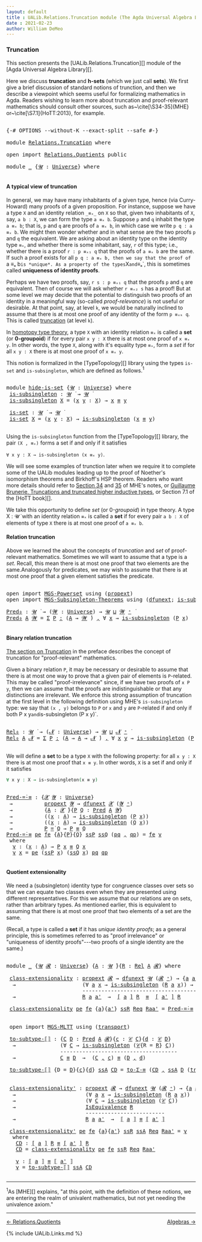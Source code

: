 ```yaml
---
layout: default
title : UALib.Relations.Truncation module (The Agda Universal Algebra Library)
date : 2021-02-23
author: William DeMeo
---
```


### <a id="truncation">Truncation</a>

This section presents the [UALib.Relations.Truncation][] module of the [Agda Universal Algebra Library][].

Here we discuss **truncation** and **h-sets** (which we just call **sets**).  We first give a brief discussion of standard notions of trunction, and then we describe a viewpoint which seems useful for formalizing mathematics in Agda. Readers wishing to learn more about truncation and proof-relevant mathematics should consult other sources, such as~\cite[\S34-35]{MHE} or~\cite[\S7.1]{HoTT:2013}, for example.

<pre class="Agda">

<a id="718" class="Symbol">{-#</a> <a id="722" class="Keyword">OPTIONS</a> <a id="730" class="Pragma">--without-K</a> <a id="742" class="Pragma">--exact-split</a> <a id="756" class="Pragma">--safe</a> <a id="763" class="Symbol">#-}</a>

<a id="768" class="Keyword">module</a> <a id="775" href="Relations.Truncation.html" class="Module">Relations.Truncation</a> <a id="796" class="Keyword">where</a>

<a id="803" class="Keyword">open</a> <a id="808" class="Keyword">import</a> <a id="815" href="Relations.Quotients.html" class="Module">Relations.Quotients</a> <a id="835" class="Keyword">public</a>

<a id="843" class="Keyword">module</a> <a id="850" href="Relations.Truncation.html#850" class="Module">_</a> <a id="852" class="Symbol">{</a><a id="853" href="Relations.Truncation.html#853" class="Bound">𝓤</a> <a id="855" class="Symbol">:</a> <a id="857" href="universes.html#551" class="Postulate">Universe</a><a id="865" class="Symbol">}</a> <a id="867" class="Keyword">where</a>

</pre>

#### <a id="a-typical-view-of-truncation">A typical view of truncation</a>

In general, we may have many inhabitants of a given type, hence (via Curry-Howard) many proofs of a given proposition. For instance, suppose we have a type `X` and an identity relation `_≡ₓ_` on `X` so that, given two inhabitants of `X`, say, `a b : X`, we can form the type `a ≡ₓ b`. Suppose `p` and `q` inhabit the type `a ≡ₓ b`; that is, `p` and `q` are proofs of `a ≡ₓ b`, in which case we write `p q : a ≡ₓ b`. We might then wonder whether and in what sense are the two proofs `p` and `q` the equivalent. We are asking about an identity type on the identity type `≡ₓ`, and whether there is some inhabitant, say, `r` of this type; i.e., whether there is a proof `r : p ≡ₓ₁ q` that the proofs of `a ≡ₓ b` are the same.  If such a proof exists for all `p q : a ≡ₓ b, then we say that the proof of `a ≡ₓ b` is *unique*. As a property of the types `X` and `≡ₓ`, this is sometimes called **uniqueness of identity proofs**.

Perhaps we have two proofs, say, `r s : p ≡ₓ₁ q` that the proofs `p` and `q` are equivalent. Then of course we will ask whether `r ≡ₓ₂ s` has a proof!  But at some level we may decide that the potential to distinguish two proofs of an identity in a meaningful way (so-called *proof-relevance*) is not useful or desirable.  At that point, say, at level `k`, we would be naturally inclined to assume that there is at most one proof of any identity of the form `p ≡ₓₖ q`.  This is called [truncation](https://www.cs.bham.ac.uk/~mhe/HoTT-UF-in-Agda-Lecture-Notes/HoTT-UF-Agda.html#truncation) (at level `k`).

In [homotopy type theory](https://homotopytypetheory.org), a type `X` with an identity relation `≡ₓ` is called a **set** (or **0-groupoid**) if for every pair `x y : X` there is at most one proof of `x ≡ₓ y`. In other words, the type `X`, along with it's equality type `≡ₓ`, form a *set* if for all `x y : X` there is at most one proof of `x ≡ₓ y`.

This notion is formalized in the [TypeTopology][] library using the types `is-set` and `is-subsingleton`, which are defined as follows.<span class="footnote"><sup>1</sup></span>

<pre class="Agda">

<a id="3034" class="Keyword">module</a> <a id="hide-is-set"></a><a id="3041" href="Relations.Truncation.html#3041" class="Module">hide-is-set</a> <a id="3053" class="Symbol">{</a><a id="3054" href="Relations.Truncation.html#3054" class="Bound">𝓤</a> <a id="3056" class="Symbol">:</a> <a id="3058" href="universes.html#551" class="Postulate">Universe</a><a id="3066" class="Symbol">}</a> <a id="3068" class="Keyword">where</a>
 <a id="hide-is-set.is-subsingleton"></a><a id="3075" href="Relations.Truncation.html#3075" class="Function">is-subsingleton</a> <a id="3091" class="Symbol">:</a> <a id="3093" href="Relations.Truncation.html#3054" class="Bound">𝓤</a> <a id="3095" href="universes.html#758" class="Function Operator">̇</a> <a id="3097" class="Symbol">→</a> <a id="3099" href="Relations.Truncation.html#3054" class="Bound">𝓤</a> <a id="3101" href="universes.html#758" class="Function Operator">̇</a>
 <a id="3104" href="Relations.Truncation.html#3075" class="Function">is-subsingleton</a> <a id="3120" href="Relations.Truncation.html#3120" class="Bound">X</a> <a id="3122" class="Symbol">=</a> <a id="3124" class="Symbol">(</a><a id="3125" href="Relations.Truncation.html#3125" class="Bound">x</a> <a id="3127" href="Relations.Truncation.html#3127" class="Bound">y</a> <a id="3129" class="Symbol">:</a> <a id="3131" href="Relations.Truncation.html#3120" class="Bound">X</a><a id="3132" class="Symbol">)</a> <a id="3134" class="Symbol">→</a> <a id="3136" href="Relations.Truncation.html#3125" class="Bound">x</a> <a id="3138" href="Prelude.Inverses.html#560" class="Datatype Operator">≡</a> <a id="3140" href="Relations.Truncation.html#3127" class="Bound">y</a>

 <a id="hide-is-set.is-set"></a><a id="3144" href="Relations.Truncation.html#3144" class="Function">is-set</a> <a id="3151" class="Symbol">:</a> <a id="3153" href="Relations.Truncation.html#3054" class="Bound">𝓤</a> <a id="3155" href="universes.html#758" class="Function Operator">̇</a> <a id="3157" class="Symbol">→</a> <a id="3159" href="Relations.Truncation.html#3054" class="Bound">𝓤</a> <a id="3161" href="universes.html#758" class="Function Operator">̇</a>
 <a id="3164" href="Relations.Truncation.html#3144" class="Function">is-set</a> <a id="3171" href="Relations.Truncation.html#3171" class="Bound">X</a> <a id="3173" class="Symbol">=</a> <a id="3175" class="Symbol">(</a><a id="3176" href="Relations.Truncation.html#3176" class="Bound">x</a> <a id="3178" href="Relations.Truncation.html#3178" class="Bound">y</a> <a id="3180" class="Symbol">:</a> <a id="3182" href="Relations.Truncation.html#3171" class="Bound">X</a><a id="3183" class="Symbol">)</a> <a id="3185" class="Symbol">→</a> <a id="3187" href="Relations.Truncation.html#3075" class="Function">is-subsingleton</a> <a id="3203" class="Symbol">(</a><a id="3204" href="Relations.Truncation.html#3176" class="Bound">x</a> <a id="3206" href="Prelude.Inverses.html#560" class="Datatype Operator">≡</a> <a id="3208" href="Relations.Truncation.html#3178" class="Bound">y</a><a id="3209" class="Symbol">)</a>

</pre>

Using the `is-subsingleton` function from the [TypeTopology][] library, the pair `(X , ≡ₓ)` forms a set if and only if it satisfies

`∀ x y : X → is-subsingleton (x ≡ₓ y)`.


We will see some examples of trunction later when we require it to complete some of the UALib modules leading up to the proof of Noether's isomorphism theorems and Birkhoff's HSP theorem.  Readers who want more details should refer to [Section 34](https://www.cs.bham.ac.uk/~mhe/HoTT-UF-in-Agda-Lecture-Notes/HoTT-UF-Agda.html#truncation) and [35](https://www.cs.bham.ac.uk/~mhe/HoTT-UF-in-Agda-Lecture-Notes/HoTT-UF-Agda.html#resizing) of MHE's notes, or [Guillaume Brunerie, Truncations and truncated higher inductive types](https://homotopytypetheory.org/2012/09/16/truncations-and-truncated-higher-inductive-types/), or Section 7.1 of the [HoTT book][].

We take this opportunity to define *set* (or 0-*groupoid*) in type theory.  A type X : 𝓤 ̇ with an identity relation `≡ₓ` is called a **set** if for every pair `a b : X` of elements of type `X` there is at most one proof of `a ≡ₓ b`.




#### <a id="relation-truncation">Relation truncation</a>

Above we learned the about the concepts of *truncation* and *set* of proof-relevant mathematics. Sometimes we will want to assume that a type is a *set*. Recall, this mean there is at most one proof that two elements are the same.Analogously for predicates, we may wish to assume that there is at most one proof that a given element satisfies the predicate.

<pre class="Agda">

<a id="4727" class="Keyword">open</a> <a id="4732" class="Keyword">import</a> <a id="4739" href="MGS-Powerset.html" class="Module">MGS-Powerset</a> <a id="4752" class="Keyword">using</a> <a id="4758" class="Symbol">(</a><a id="4759" href="MGS-Powerset.html#382" class="Function">propext</a><a id="4766" class="Symbol">)</a>
<a id="4768" class="Keyword">open</a> <a id="4773" class="Keyword">import</a> <a id="4780" href="MGS-Subsingleton-Theorems.html" class="Module">MGS-Subsingleton-Theorems</a> <a id="4806" class="Keyword">using</a> <a id="4812" class="Symbol">(</a><a id="4813" href="MGS-FunExt-from-Univalence.html#2039" class="Function">dfunext</a><a id="4820" class="Symbol">;</a> <a id="4822" href="MGS-Basic-UF.html#743" class="Function">is-subsingleton</a><a id="4837" class="Symbol">)</a>

<a id="Pred₀"></a><a id="4840" href="Relations.Truncation.html#4840" class="Function">Pred₀</a> <a id="4846" class="Symbol">:</a> <a id="4848" href="universes.html#615" class="Generalizable">𝓤</a> <a id="4850" href="universes.html#758" class="Function Operator">̇</a> <a id="4852" class="Symbol">→</a> <a id="4854" class="Symbol">(</a><a id="4855" href="Relations.Truncation.html#4855" class="Bound">𝓦</a> <a id="4857" class="Symbol">:</a> <a id="4859" href="universes.html#551" class="Postulate">Universe</a><a id="4867" class="Symbol">)</a> <a id="4869" class="Symbol">→</a> <a id="4871" href="universes.html#615" class="Generalizable">𝓤</a> <a id="4873" href="Agda.Primitive.html#636" class="Primitive Operator">⊔</a> <a id="4875" href="Relations.Truncation.html#4855" class="Bound">𝓦</a> <a id="4877" href="universes.html#527" class="Primitive Operator">⁺</a> <a id="4879" href="universes.html#758" class="Function Operator">̇</a>
<a id="4881" href="Relations.Truncation.html#4840" class="Function">Pred₀</a> <a id="4887" href="Relations.Truncation.html#4887" class="Bound">A</a> <a id="4889" href="Relations.Truncation.html#4889" class="Bound">𝓦</a> <a id="4891" class="Symbol">=</a> <a id="4893" href="MGS-MLTT.html#3074" class="Function">Σ</a> <a id="4895" href="Relations.Truncation.html#4895" class="Bound">P</a> <a id="4897" href="MGS-MLTT.html#3074" class="Function">꞉</a> <a id="4899" class="Symbol">(</a><a id="4900" href="Relations.Truncation.html#4887" class="Bound">A</a> <a id="4902" class="Symbol">→</a> <a id="4904" href="Relations.Truncation.html#4889" class="Bound">𝓦</a> <a id="4906" href="universes.html#758" class="Function Operator">̇</a><a id="4907" class="Symbol">)</a> <a id="4909" href="MGS-MLTT.html#3074" class="Function">,</a> <a id="4911" class="Symbol">∀</a> <a id="4913" href="Relations.Truncation.html#4913" class="Bound">x</a> <a id="4915" class="Symbol">→</a> <a id="4917" href="MGS-Basic-UF.html#743" class="Function">is-subsingleton</a> <a id="4933" class="Symbol">(</a><a id="4934" href="Relations.Truncation.html#4895" class="Bound">P</a> <a id="4936" href="Relations.Truncation.html#4913" class="Bound">x</a><a id="4937" class="Symbol">)</a>

</pre>


#### <a id="binary-relation-truncation">Binary relation truncation</a>

[The section on Truncation](UALib.Preface.html#truncation) in the preface describes the concept of truncation for "proof-relevant" mathematics.

Given a binary relation `P`, it may be necessary or desirable to assume that there is at most one way to prove that a given pair of elements is `P`-related.  This may be called "proof-irrelevance" since, if we have two proofs of `x P y`, then we can assume that the proofs are indistinguishable or that any distinctions are irrelevant.  We enforce this strong assumption of truncation at the first level in the following definition using MHE's `is-subsingleton` type: we say that `(x , y)` belongs to `P` or `x` and `y` are `P`-related if and only if both P x y` and `is-subsingleton (P x y)`.

<pre class="Agda">

<a id="Rel₀"></a><a id="5779" href="Relations.Truncation.html#5779" class="Function">Rel₀</a> <a id="5784" class="Symbol">:</a> <a id="5786" href="universes.html#615" class="Generalizable">𝓤</a> <a id="5788" href="universes.html#758" class="Function Operator">̇</a> <a id="5790" class="Symbol">→</a> <a id="5792" class="Symbol">(</a><a id="5793" href="Relations.Truncation.html#5793" class="Bound">𝓝</a> <a id="5795" class="Symbol">:</a> <a id="5797" href="universes.html#551" class="Postulate">Universe</a><a id="5805" class="Symbol">)</a> <a id="5807" class="Symbol">→</a> <a id="5809" href="universes.html#615" class="Generalizable">𝓤</a> <a id="5811" href="Agda.Primitive.html#636" class="Primitive Operator">⊔</a> <a id="5813" href="Relations.Truncation.html#5793" class="Bound">𝓝</a> <a id="5815" href="universes.html#527" class="Primitive Operator">⁺</a> <a id="5817" href="universes.html#758" class="Function Operator">̇</a>
<a id="5819" href="Relations.Truncation.html#5779" class="Function">Rel₀</a> <a id="5824" href="Relations.Truncation.html#5824" class="Bound">A</a> <a id="5826" href="Relations.Truncation.html#5826" class="Bound">𝓝</a> <a id="5828" class="Symbol">=</a> <a id="5830" href="MGS-MLTT.html#3074" class="Function">Σ</a> <a id="5832" href="Relations.Truncation.html#5832" class="Bound">P</a> <a id="5834" href="MGS-MLTT.html#3074" class="Function">꞉</a> <a id="5836" class="Symbol">(</a><a id="5837" href="Relations.Truncation.html#5824" class="Bound">A</a> <a id="5839" class="Symbol">→</a> <a id="5841" href="Relations.Truncation.html#5824" class="Bound">A</a> <a id="5843" class="Symbol">→</a> <a id="5845" href="Relations.Truncation.html#5826" class="Bound">𝓝</a> <a id="5847" href="universes.html#758" class="Function Operator">̇</a><a id="5848" class="Symbol">)</a> <a id="5850" href="MGS-MLTT.html#3074" class="Function">,</a> <a id="5852" class="Symbol">∀</a> <a id="5854" href="Relations.Truncation.html#5854" class="Bound">x</a> <a id="5856" href="Relations.Truncation.html#5856" class="Bound">y</a> <a id="5858" class="Symbol">→</a> <a id="5860" href="MGS-Basic-UF.html#743" class="Function">is-subsingleton</a> <a id="5876" class="Symbol">(</a><a id="5877" href="Relations.Truncation.html#5832" class="Bound">P</a> <a id="5879" href="Relations.Truncation.html#5854" class="Bound">x</a> <a id="5881" href="Relations.Truncation.html#5856" class="Bound">y</a><a id="5882" class="Symbol">)</a>

</pre>

We will define a **set** to be a type `X` with the following property: for all `x y : X` there is at most one proof that `x ≡ y`.  In other words, `X` is a set if and only if it satisfies

```agda
∀ x y : X → is-subsingleton(x ≡ y)
```

<pre class="Agda">

<a id="Pred-=̇-≡"></a><a id="6148" href="Relations.Truncation.html#6148" class="Function">Pred-=̇-≡</a> <a id="6158" class="Symbol">:</a> <a id="6160" class="Symbol">{</a><a id="6161" href="Relations.Truncation.html#6161" class="Bound">𝓧</a> <a id="6163" href="Relations.Truncation.html#6163" class="Bound">𝓨</a> <a id="6165" class="Symbol">:</a> <a id="6167" href="universes.html#551" class="Postulate">Universe</a><a id="6175" class="Symbol">}</a>
 <a id="6178" class="Symbol">→</a>          <a id="6189" href="MGS-Powerset.html#382" class="Function">propext</a> <a id="6197" href="Relations.Truncation.html#6163" class="Bound">𝓨</a> <a id="6199" class="Symbol">→</a> <a id="6201" href="MGS-FunExt-from-Univalence.html#2039" class="Function">dfunext</a> <a id="6209" href="Relations.Truncation.html#6161" class="Bound">𝓧</a> <a id="6211" class="Symbol">(</a><a id="6212" href="Relations.Truncation.html#6163" class="Bound">𝓨</a> <a id="6214" href="universes.html#527" class="Primitive Operator">⁺</a><a id="6215" class="Symbol">)</a>
 <a id="6218" class="Symbol">→</a>          <a id="6229" class="Symbol">{</a><a id="6230" href="Relations.Truncation.html#6230" class="Bound">A</a> <a id="6232" class="Symbol">:</a> <a id="6234" href="Relations.Truncation.html#6161" class="Bound">𝓧</a> <a id="6236" href="universes.html#758" class="Function Operator">̇</a><a id="6237" class="Symbol">}{</a><a id="6239" href="Relations.Truncation.html#6239" class="Bound">P</a> <a id="6241" href="Relations.Truncation.html#6241" class="Bound">Q</a> <a id="6243" class="Symbol">:</a> <a id="6245" href="Relations.Unary.html#1062" class="Function">Pred</a> <a id="6250" href="Relations.Truncation.html#6230" class="Bound">A</a> <a id="6252" href="Relations.Truncation.html#6163" class="Bound">𝓨</a><a id="6253" class="Symbol">}</a>
 <a id="6256" class="Symbol">→</a>          <a id="6267" class="Symbol">((</a><a id="6269" href="Relations.Truncation.html#6269" class="Bound">x</a> <a id="6271" class="Symbol">:</a> <a id="6273" href="Relations.Truncation.html#6230" class="Bound">A</a><a id="6274" class="Symbol">)</a> <a id="6276" class="Symbol">→</a> <a id="6278" href="MGS-Basic-UF.html#743" class="Function">is-subsingleton</a> <a id="6294" class="Symbol">(</a><a id="6295" href="Relations.Truncation.html#6239" class="Bound">P</a> <a id="6297" href="Relations.Truncation.html#6269" class="Bound">x</a><a id="6298" class="Symbol">))</a>
 <a id="6302" class="Symbol">→</a>          <a id="6313" class="Symbol">((</a><a id="6315" href="Relations.Truncation.html#6315" class="Bound">x</a> <a id="6317" class="Symbol">:</a> <a id="6319" href="Relations.Truncation.html#6230" class="Bound">A</a><a id="6320" class="Symbol">)</a> <a id="6322" class="Symbol">→</a> <a id="6324" href="MGS-Basic-UF.html#743" class="Function">is-subsingleton</a> <a id="6340" class="Symbol">(</a><a id="6341" href="Relations.Truncation.html#6241" class="Bound">Q</a> <a id="6343" href="Relations.Truncation.html#6315" class="Bound">x</a><a id="6344" class="Symbol">))</a>
 <a id="6348" class="Symbol">→</a>          <a id="6359" href="Relations.Truncation.html#6239" class="Bound">P</a> <a id="6361" href="Relations.Unary.html#3067" class="Function Operator">=̇</a> <a id="6364" href="Relations.Truncation.html#6241" class="Bound">Q</a> <a id="6366" class="Symbol">→</a> <a id="6368" href="Relations.Truncation.html#6239" class="Bound">P</a> <a id="6370" href="Prelude.Inverses.html#560" class="Datatype Operator">≡</a> <a id="6372" href="Relations.Truncation.html#6241" class="Bound">Q</a>
<a id="6374" href="Relations.Truncation.html#6148" class="Function">Pred-=̇-≡</a> <a id="6384" href="Relations.Truncation.html#6384" class="Bound">pe</a> <a id="6387" href="Relations.Truncation.html#6387" class="Bound">fe</a> <a id="6390" class="Symbol">{</a><a id="6391" href="Relations.Truncation.html#6391" class="Bound">A</a><a id="6392" class="Symbol">}{</a><a id="6394" href="Relations.Truncation.html#6394" class="Bound">P</a><a id="6395" class="Symbol">}{</a><a id="6397" href="Relations.Truncation.html#6397" class="Bound">Q</a><a id="6398" class="Symbol">}</a> <a id="6400" href="Relations.Truncation.html#6400" class="Bound">ssP</a> <a id="6404" href="Relations.Truncation.html#6404" class="Bound">ssQ</a> <a id="6408" class="Symbol">(</a><a id="6409" href="Relations.Truncation.html#6409" class="Bound">pq</a> <a id="6412" href="Prelude.Equality.html#493" class="InductiveConstructor Operator">,</a> <a id="6414" href="Relations.Truncation.html#6414" class="Bound">qp</a><a id="6416" class="Symbol">)</a> <a id="6418" class="Symbol">=</a> <a id="6420" href="Relations.Truncation.html#6387" class="Bound">fe</a> <a id="6423" href="Relations.Truncation.html#6434" class="Function">γ</a>
 <a id="6426" class="Keyword">where</a>
  <a id="6434" href="Relations.Truncation.html#6434" class="Function">γ</a> <a id="6436" class="Symbol">:</a> <a id="6438" class="Symbol">(</a><a id="6439" href="Relations.Truncation.html#6439" class="Bound">x</a> <a id="6441" class="Symbol">:</a> <a id="6443" href="Relations.Truncation.html#6391" class="Bound">A</a><a id="6444" class="Symbol">)</a> <a id="6446" class="Symbol">→</a> <a id="6448" href="Relations.Truncation.html#6394" class="Bound">P</a> <a id="6450" href="Relations.Truncation.html#6439" class="Bound">x</a> <a id="6452" href="Prelude.Inverses.html#560" class="Datatype Operator">≡</a> <a id="6454" href="Relations.Truncation.html#6397" class="Bound">Q</a> <a id="6456" href="Relations.Truncation.html#6439" class="Bound">x</a>
  <a id="6460" href="Relations.Truncation.html#6434" class="Function">γ</a> <a id="6462" href="Relations.Truncation.html#6462" class="Bound">x</a> <a id="6464" class="Symbol">=</a> <a id="6466" href="Relations.Truncation.html#6384" class="Bound">pe</a> <a id="6469" class="Symbol">(</a><a id="6470" href="Relations.Truncation.html#6400" class="Bound">ssP</a> <a id="6474" href="Relations.Truncation.html#6462" class="Bound">x</a><a id="6475" class="Symbol">)</a> <a id="6477" class="Symbol">(</a><a id="6478" href="Relations.Truncation.html#6404" class="Bound">ssQ</a> <a id="6482" href="Relations.Truncation.html#6462" class="Bound">x</a><a id="6483" class="Symbol">)</a> <a id="6485" href="Relations.Truncation.html#6409" class="Bound">pq</a> <a id="6488" href="Relations.Truncation.html#6414" class="Bound">qp</a>

</pre>


#### <a id="quotient-extensionality">Quotient extensionality</a>

We need a (subsingleton) identity type for congruence classes over sets so that we can equate two classes even when they are presented using different representatives.  For this we assume that our relations are on sets, rather than arbitrary types.  As mentioned earlier, this is equivalent to assuming that there is at most one proof that two elements of a set are the same.

(Recall, a type is called a **set** if it has *unique identity proofs*; as a general principle, this is sometimes referred to as "proof irrelevance" or "uniqueness of identity proofs"---two proofs of a single identity are the same.)

<pre class="Agda">

<a id="7196" class="Keyword">module</a> <a id="7203" href="Relations.Truncation.html#7203" class="Module">_</a> <a id="7205" class="Symbol">{</a><a id="7206" href="Relations.Truncation.html#7206" class="Bound">𝓤</a> <a id="7208" href="Relations.Truncation.html#7208" class="Bound">𝓡</a> <a id="7210" class="Symbol">:</a> <a id="7212" href="universes.html#551" class="Postulate">Universe</a><a id="7220" class="Symbol">}</a> <a id="7222" class="Symbol">{</a><a id="7223" href="Relations.Truncation.html#7223" class="Bound">A</a> <a id="7225" class="Symbol">:</a> <a id="7227" href="Relations.Truncation.html#7206" class="Bound">𝓤</a> <a id="7229" href="universes.html#758" class="Function Operator">̇</a><a id="7230" class="Symbol">}{</a><a id="7232" href="Relations.Truncation.html#7232" class="Bound">R</a> <a id="7234" class="Symbol">:</a> <a id="7236" href="Relations.Binary.html#1464" class="Function">Rel</a> <a id="7240" href="Relations.Truncation.html#7223" class="Bound">A</a> <a id="7242" href="Relations.Truncation.html#7208" class="Bound">𝓡</a><a id="7243" class="Symbol">}</a> <a id="7245" class="Keyword">where</a>

 <a id="7253" href="Relations.Truncation.html#7253" class="Function">class-extensionality</a> <a id="7274" class="Symbol">:</a> <a id="7276" href="MGS-Powerset.html#382" class="Function">propext</a> <a id="7284" href="Relations.Truncation.html#7208" class="Bound">𝓡</a> <a id="7286" class="Symbol">→</a> <a id="7288" href="MGS-FunExt-from-Univalence.html#2039" class="Function">dfunext</a> <a id="7296" href="Relations.Truncation.html#7206" class="Bound">𝓤</a> <a id="7298" class="Symbol">(</a><a id="7299" href="Relations.Truncation.html#7208" class="Bound">𝓡</a> <a id="7301" href="universes.html#527" class="Primitive Operator">⁺</a><a id="7302" class="Symbol">)</a> <a id="7304" class="Symbol">→</a> <a id="7306" class="Symbol">{</a><a id="7307" href="Relations.Truncation.html#7307" class="Bound">a</a> <a id="7309" href="Relations.Truncation.html#7309" class="Bound">a&#39;</a> <a id="7312" class="Symbol">:</a> <a id="7314" href="Relations.Truncation.html#7223" class="Bound">A</a><a id="7315" class="Symbol">}</a>
  <a id="7319" class="Symbol">→</a>                     <a id="7341" class="Symbol">(∀</a> <a id="7344" href="Relations.Truncation.html#7344" class="Bound">a</a> <a id="7346" href="Relations.Truncation.html#7346" class="Bound">x</a> <a id="7348" class="Symbol">→</a> <a id="7350" href="MGS-Basic-UF.html#743" class="Function">is-subsingleton</a> <a id="7366" class="Symbol">(</a><a id="7367" href="Relations.Truncation.html#7232" class="Bound">R</a> <a id="7369" href="Relations.Truncation.html#7344" class="Bound">a</a> <a id="7371" href="Relations.Truncation.html#7346" class="Bound">x</a><a id="7372" class="Symbol">))</a> <a id="7375" class="Symbol">→</a> <a id="7377" href="Relations.Quotients.html#1978" class="Record">IsEquivalence</a> <a id="7391" href="Relations.Truncation.html#7232" class="Bound">R</a>
                        <a id="7417" class="Comment">----------------------------------------------------</a>
  <a id="7472" class="Symbol">→</a>                     <a id="7494" href="Relations.Truncation.html#7232" class="Bound">R</a> <a id="7496" href="Relations.Truncation.html#7307" class="Bound">a</a> <a id="7498" href="Relations.Truncation.html#7309" class="Bound">a&#39;</a>  <a id="7502" class="Symbol">→</a>  <a id="7505" href="Relations.Quotients.html#3026" class="Function Operator">[</a> <a id="7507" href="Relations.Truncation.html#7307" class="Bound">a</a> <a id="7509" href="Relations.Quotients.html#3026" class="Function Operator">]</a> <a id="7511" href="Relations.Truncation.html#7232" class="Bound">R</a>  <a id="7514" href="Prelude.Inverses.html#560" class="Datatype Operator">≡</a>  <a id="7517" href="Relations.Quotients.html#3026" class="Function Operator">[</a> <a id="7519" href="Relations.Truncation.html#7309" class="Bound">a&#39;</a> <a id="7522" href="Relations.Quotients.html#3026" class="Function Operator">]</a> <a id="7524" href="Relations.Truncation.html#7232" class="Bound">R</a>

 <a id="7528" href="Relations.Truncation.html#7253" class="Function">class-extensionality</a> <a id="7549" href="Relations.Truncation.html#7549" class="Bound">pe</a> <a id="7552" href="Relations.Truncation.html#7552" class="Bound">fe</a> <a id="7555" class="Symbol">{</a><a id="7556" href="Relations.Truncation.html#7556" class="Bound">a</a><a id="7557" class="Symbol">}{</a><a id="7559" href="Relations.Truncation.html#7559" class="Bound">a&#39;</a><a id="7561" class="Symbol">}</a> <a id="7563" href="Relations.Truncation.html#7563" class="Bound">ssR</a> <a id="7567" href="Relations.Truncation.html#7567" class="Bound">Req</a> <a id="7571" href="Relations.Truncation.html#7571" class="Bound">Raa&#39;</a> <a id="7576" class="Symbol">=</a> <a id="7578" href="Relations.Truncation.html#6148" class="Function">Pred-=̇-≡</a> <a id="7588" href="Relations.Truncation.html#7549" class="Bound">pe</a> <a id="7591" href="Relations.Truncation.html#7552" class="Bound">fe</a> <a id="7594" class="Symbol">(</a><a id="7595" href="Relations.Truncation.html#7563" class="Bound">ssR</a> <a id="7599" href="Relations.Truncation.html#7556" class="Bound">a</a><a id="7600" class="Symbol">)(</a><a id="7602" href="Relations.Truncation.html#7563" class="Bound">ssR</a> <a id="7606" href="Relations.Truncation.html#7559" class="Bound">a&#39;</a><a id="7608" class="Symbol">)(</a><a id="7610" href="Relations.Quotients.html#4850" class="Function">/-=̇</a> <a id="7615" href="Relations.Truncation.html#7567" class="Bound">Req</a> <a id="7619" href="Relations.Truncation.html#7571" class="Bound">Raa&#39;</a><a id="7623" class="Symbol">)</a>


 <a id="7628" class="Keyword">open</a> <a id="7633" class="Keyword">import</a> <a id="7640" href="MGS-MLTT.html" class="Module">MGS-MLTT</a> <a id="7649" class="Keyword">using</a> <a id="7655" class="Symbol">(</a><a id="7656" href="MGS-MLTT.html#4946" class="Function">transport</a><a id="7665" class="Symbol">)</a>

 <a id="7669" href="Relations.Truncation.html#7669" class="Function">to-subtype-⟦⟧</a> <a id="7683" class="Symbol">:</a> <a id="7685" class="Symbol">{</a><a id="7686" href="Relations.Truncation.html#7686" class="Bound">C</a> <a id="7688" href="Relations.Truncation.html#7688" class="Bound">D</a> <a id="7690" class="Symbol">:</a> <a id="7692" href="Relations.Unary.html#1062" class="Function">Pred</a> <a id="7697" href="Relations.Truncation.html#7223" class="Bound">A</a> <a id="7699" href="Relations.Truncation.html#7208" class="Bound">𝓡</a><a id="7700" class="Symbol">}{</a><a id="7702" href="Relations.Truncation.html#7702" class="Bound">c</a> <a id="7704" class="Symbol">:</a> <a id="7706" href="Relations.Quotients.html#3255" class="Function">𝒞</a> <a id="7708" href="Relations.Truncation.html#7686" class="Bound">C</a><a id="7709" class="Symbol">}{</a><a id="7711" href="Relations.Truncation.html#7711" class="Bound">d</a> <a id="7713" class="Symbol">:</a> <a id="7715" href="Relations.Quotients.html#3255" class="Function">𝒞</a> <a id="7717" href="Relations.Truncation.html#7688" class="Bound">D</a><a id="7718" class="Symbol">}</a> 
  <a id="7723" class="Symbol">→</a>              <a id="7738" class="Symbol">(∀</a> <a id="7741" href="Relations.Truncation.html#7741" class="Bound">C</a> <a id="7743" class="Symbol">→</a> <a id="7745" href="MGS-Basic-UF.html#743" class="Function">is-subsingleton</a> <a id="7761" class="Symbol">(</a><a id="7762" href="Relations.Quotients.html#3255" class="Function">𝒞</a><a id="7763" class="Symbol">{</a><a id="7764" class="Argument">R</a> <a id="7766" class="Symbol">=</a> <a id="7768" href="Relations.Truncation.html#7232" class="Bound">R</a><a id="7769" class="Symbol">}</a> <a id="7771" href="Relations.Truncation.html#7741" class="Bound">C</a><a id="7772" class="Symbol">))</a>
                 <a id="7792" class="Comment">-------------------------------------</a>
  <a id="7832" class="Symbol">→</a>              <a id="7847" href="Relations.Truncation.html#7686" class="Bound">C</a> <a id="7849" href="Prelude.Inverses.html#560" class="Datatype Operator">≡</a> <a id="7851" href="Relations.Truncation.html#7688" class="Bound">D</a>  <a id="7854" class="Symbol">→</a>  <a id="7857" class="Symbol">(</a><a id="7858" href="Relations.Truncation.html#7686" class="Bound">C</a> <a id="7860" href="Prelude.Equality.html#493" class="InductiveConstructor Operator">,</a> <a id="7862" href="Relations.Truncation.html#7702" class="Bound">c</a><a id="7863" class="Symbol">)</a> <a id="7865" href="Prelude.Inverses.html#560" class="Datatype Operator">≡</a> <a id="7867" class="Symbol">(</a><a id="7868" href="Relations.Truncation.html#7688" class="Bound">D</a> <a id="7870" href="Prelude.Equality.html#493" class="InductiveConstructor Operator">,</a> <a id="7872" href="Relations.Truncation.html#7711" class="Bound">d</a><a id="7873" class="Symbol">)</a>

 <a id="7877" href="Relations.Truncation.html#7669" class="Function">to-subtype-⟦⟧</a> <a id="7891" class="Symbol">{</a><a id="7892" class="Argument">D</a> <a id="7894" class="Symbol">=</a> <a id="7896" href="Relations.Truncation.html#7896" class="Bound">D</a><a id="7897" class="Symbol">}{</a><a id="7899" href="Relations.Truncation.html#7899" class="Bound">c</a><a id="7900" class="Symbol">}{</a><a id="7902" href="Relations.Truncation.html#7902" class="Bound">d</a><a id="7903" class="Symbol">}</a> <a id="7905" href="Relations.Truncation.html#7905" class="Bound">ssA</a> <a id="7909" href="Relations.Truncation.html#7909" class="Bound">CD</a> <a id="7912" class="Symbol">=</a> <a id="7914" href="MGS-Basic-UF.html#7284" class="Function">to-Σ-≡</a> <a id="7921" class="Symbol">(</a><a id="7922" href="Relations.Truncation.html#7909" class="Bound">CD</a> <a id="7925" href="Prelude.Equality.html#493" class="InductiveConstructor Operator">,</a> <a id="7927" href="Relations.Truncation.html#7905" class="Bound">ssA</a> <a id="7931" href="Relations.Truncation.html#7896" class="Bound">D</a> <a id="7933" class="Symbol">(</a><a id="7934" href="MGS-MLTT.html#4946" class="Function">transport</a> <a id="7944" href="Relations.Quotients.html#3255" class="Function">𝒞</a> <a id="7946" href="Relations.Truncation.html#7909" class="Bound">CD</a> <a id="7949" href="Relations.Truncation.html#7899" class="Bound">c</a><a id="7950" class="Symbol">)</a> <a id="7952" href="Relations.Truncation.html#7902" class="Bound">d</a><a id="7953" class="Symbol">)</a>


 <a id="7958" href="Relations.Truncation.html#7958" class="Function">class-extensionality&#39;</a> <a id="7980" class="Symbol">:</a> <a id="7982" href="MGS-Powerset.html#382" class="Function">propext</a> <a id="7990" href="Relations.Truncation.html#7208" class="Bound">𝓡</a> <a id="7992" class="Symbol">→</a> <a id="7994" href="MGS-FunExt-from-Univalence.html#2039" class="Function">dfunext</a> <a id="8002" href="Relations.Truncation.html#7206" class="Bound">𝓤</a> <a id="8004" class="Symbol">(</a><a id="8005" href="Relations.Truncation.html#7208" class="Bound">𝓡</a> <a id="8007" href="universes.html#527" class="Primitive Operator">⁺</a><a id="8008" class="Symbol">)</a> <a id="8010" class="Symbol">→</a> <a id="8012" class="Symbol">{</a><a id="8013" href="Relations.Truncation.html#8013" class="Bound">a</a> <a id="8015" href="Relations.Truncation.html#8015" class="Bound">a&#39;</a> <a id="8018" class="Symbol">:</a> <a id="8020" href="Relations.Truncation.html#7223" class="Bound">A</a><a id="8021" class="Symbol">}</a>
  <a id="8025" class="Symbol">→</a>                      <a id="8048" class="Symbol">(∀</a> <a id="8051" href="Relations.Truncation.html#8051" class="Bound">a</a> <a id="8053" href="Relations.Truncation.html#8053" class="Bound">x</a> <a id="8055" class="Symbol">→</a> <a id="8057" href="MGS-Basic-UF.html#743" class="Function">is-subsingleton</a> <a id="8073" class="Symbol">(</a><a id="8074" href="Relations.Truncation.html#7232" class="Bound">R</a> <a id="8076" href="Relations.Truncation.html#8051" class="Bound">a</a> <a id="8078" href="Relations.Truncation.html#8053" class="Bound">x</a><a id="8079" class="Symbol">))</a>
  <a id="8084" class="Symbol">→</a>                      <a id="8107" class="Symbol">(∀</a> <a id="8110" href="Relations.Truncation.html#8110" class="Bound">C</a> <a id="8112" class="Symbol">→</a> <a id="8114" href="MGS-Basic-UF.html#743" class="Function">is-subsingleton</a> <a id="8130" class="Symbol">(</a><a id="8131" href="Relations.Quotients.html#3255" class="Function">𝒞</a> <a id="8133" href="Relations.Truncation.html#8110" class="Bound">C</a><a id="8134" class="Symbol">))</a>
  <a id="8139" class="Symbol">→</a>                      <a id="8162" href="Relations.Quotients.html#1978" class="Record">IsEquivalence</a> <a id="8176" href="Relations.Truncation.html#7232" class="Bound">R</a>
                         <a id="8203" class="Comment">-------------------------</a>
  <a id="8231" class="Symbol">→</a>                      <a id="8254" href="Relations.Truncation.html#7232" class="Bound">R</a> <a id="8256" href="Relations.Truncation.html#8013" class="Bound">a</a> <a id="8258" href="Relations.Truncation.html#8015" class="Bound">a&#39;</a>  <a id="8262" class="Symbol">→</a>  <a id="8265" href="Relations.Quotients.html#3927" class="Function Operator">⟦</a> <a id="8267" href="Relations.Truncation.html#8013" class="Bound">a</a> <a id="8269" href="Relations.Quotients.html#3927" class="Function Operator">⟧</a> <a id="8271" href="Prelude.Inverses.html#560" class="Datatype Operator">≡</a> <a id="8273" href="Relations.Quotients.html#3927" class="Function Operator">⟦</a> <a id="8275" href="Relations.Truncation.html#8015" class="Bound">a&#39;</a> <a id="8278" href="Relations.Quotients.html#3927" class="Function Operator">⟧</a>

 <a id="8282" href="Relations.Truncation.html#7958" class="Function">class-extensionality&#39;</a> <a id="8304" href="Relations.Truncation.html#8304" class="Bound">pe</a> <a id="8307" href="Relations.Truncation.html#8307" class="Bound">fe</a> <a id="8310" class="Symbol">{</a><a id="8311" href="Relations.Truncation.html#8311" class="Bound">a</a><a id="8312" class="Symbol">}{</a><a id="8314" href="Relations.Truncation.html#8314" class="Bound">a&#39;</a><a id="8316" class="Symbol">}</a> <a id="8318" href="Relations.Truncation.html#8318" class="Bound">ssR</a> <a id="8322" href="Relations.Truncation.html#8322" class="Bound">ssA</a> <a id="8326" href="Relations.Truncation.html#8326" class="Bound">Req</a> <a id="8330" href="Relations.Truncation.html#8330" class="Bound">Raa&#39;</a> <a id="8335" class="Symbol">=</a> <a id="8337" href="Relations.Truncation.html#8426" class="Function">γ</a>
  <a id="8341" class="Keyword">where</a>
   <a id="8350" href="Relations.Truncation.html#8350" class="Function">CD</a> <a id="8353" class="Symbol">:</a> <a id="8355" href="Relations.Quotients.html#3026" class="Function Operator">[</a> <a id="8357" href="Relations.Truncation.html#8311" class="Bound">a</a> <a id="8359" href="Relations.Quotients.html#3026" class="Function Operator">]</a> <a id="8361" href="Relations.Truncation.html#7232" class="Bound">R</a> <a id="8363" href="Prelude.Inverses.html#560" class="Datatype Operator">≡</a> <a id="8365" href="Relations.Quotients.html#3026" class="Function Operator">[</a> <a id="8367" href="Relations.Truncation.html#8314" class="Bound">a&#39;</a> <a id="8370" href="Relations.Quotients.html#3026" class="Function Operator">]</a> <a id="8372" href="Relations.Truncation.html#7232" class="Bound">R</a>
   <a id="8377" href="Relations.Truncation.html#8350" class="Function">CD</a> <a id="8380" class="Symbol">=</a> <a id="8382" href="Relations.Truncation.html#7253" class="Function">class-extensionality</a> <a id="8403" href="Relations.Truncation.html#8304" class="Bound">pe</a> <a id="8406" href="Relations.Truncation.html#8307" class="Bound">fe</a> <a id="8409" href="Relations.Truncation.html#8318" class="Bound">ssR</a> <a id="8413" href="Relations.Truncation.html#8326" class="Bound">Req</a> <a id="8417" href="Relations.Truncation.html#8330" class="Bound">Raa&#39;</a>

   <a id="8426" href="Relations.Truncation.html#8426" class="Function">γ</a> <a id="8428" class="Symbol">:</a> <a id="8430" href="Relations.Quotients.html#3927" class="Function Operator">⟦</a> <a id="8432" href="Relations.Truncation.html#8311" class="Bound">a</a> <a id="8434" href="Relations.Quotients.html#3927" class="Function Operator">⟧</a> <a id="8436" href="Prelude.Inverses.html#560" class="Datatype Operator">≡</a> <a id="8438" href="Relations.Quotients.html#3927" class="Function Operator">⟦</a> <a id="8440" href="Relations.Truncation.html#8314" class="Bound">a&#39;</a> <a id="8443" href="Relations.Quotients.html#3927" class="Function Operator">⟧</a>
   <a id="8448" href="Relations.Truncation.html#8426" class="Function">γ</a> <a id="8450" class="Symbol">=</a> <a id="8452" href="Relations.Truncation.html#7669" class="Function">to-subtype-⟦⟧</a> <a id="8466" href="Relations.Truncation.html#8322" class="Bound">ssA</a> <a id="8470" href="Relations.Truncation.html#8350" class="Function">CD</a>

</pre>




-----------------------------------

<span class="footnote"><sup>1</sup>As [MHE][] explains, "at this point, with the definition of these notions, we are entering the realm of univalent mathematics, but not yet needing the univalence axiom."</span>

----------------------------------------

[← Relations.Quotients](Relations.Quotients.html)
<span style="float:right;">[Algebras →](Algebras.html)</span>


{% include UALib.Links.md %}

